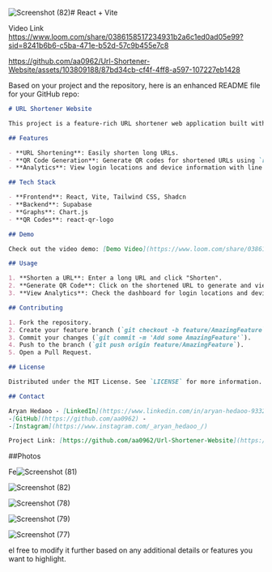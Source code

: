 ![Screenshot (82)](https://github.com/aa0962/Url-Shortener-Website/assets/103809188/af9187f5-a195-4474-ab8a-f71c4df82a2e)# React + Vite

Video Link
https://www.loom.com/share/0386158517234931b2a6c1ed0ad05e99?sid=8241b6b6-c5ba-471e-b52d-57c9b455e7c8





https://github.com/aa0962/Url-Shortener-Website/assets/103809188/87bd34cb-cf4f-4ff8-a597-107227eb1428



Based on your project and the repository, here is an enhanced README file for your GitHub repo:

```markdown
# URL Shortener Website

This project is a feature-rich URL shortener web application built with Supabase, Shadcn, and react-qr-logo. It provides a seamless experience for shortening URLs, generating QR codes, and visualizing login locations and device information through graphs.

## Features

- **URL Shortening**: Easily shorten long URLs.
- **QR Code Generation**: Generate QR codes for shortened URLs using `react-qr-logo`.
- **Analytics**: View login locations and device information with line and pie charts.

## Tech Stack

- **Frontend**: React, Vite, Tailwind CSS, Shadcn
- **Backend**: Supabase
- **Graphs**: Chart.js
- **QR Codes**: react-qr-logo

## Demo

Check out the video demo: [Demo Video](https://www.loom.com/share/0386158517234931b2a6c1ed0ad05e99?sid=8241b6b6-c5ba-471e-b52d-57c9b455e7c8)

## Usage

1. **Shorten a URL**: Enter a long URL and click "Shorten".
2. **Generate QR Code**: Click on the shortened URL to generate and view the QR code.
3. **View Analytics**: Check the dashboard for login locations and device information graphs.

## Contributing

1. Fork the repository.
2. Create your feature branch (`git checkout -b feature/AmazingFeature`).
3. Commit your changes (`git commit -m 'Add some AmazingFeature'`).
4. Push to the branch (`git push origin feature/AmazingFeature`).
5. Open a Pull Request.

## License

Distributed under the MIT License. See `LICENSE` for more information.

## Contact

Aryan Hedaoo - [LinkedIn](https://www.linkedin.com/in/aryan-hedaoo-93325b22b) -
-[GitHub](https://github.com/aa0962) -
-[Instagram](https://www.instagram.com/_aryan_hedaoo_/)

Project Link: [https://github.com/aa0962/Url-Shortener-Website](https://github.com/aa0962/Url-Shortener-Website)
```

##Photos




Fe![Screenshot (81)](https://github.com/aa0962/Url-Shortener-Website/assets/103809188/bd6a0762-80da-4786-ae18-191a8ef586b5)



![Screenshot (82)](https://github.com/aa0962/Url-Shortener-Website/assets/103809188/02c3eb28-0e2e-47ab-aa2e-f38c4a32a390)


![Screenshot (78)](https://github.com/aa0962/Url-Shortener-Website/assets/103809188/9f93a93e-0fb4-4831-9ca9-25224f28584b)




![Screenshot (79)](https://github.com/aa0962/Url-Shortener-Website/assets/103809188/79d9bdaf-eec0-4124-8c07-540ad5926354)


![Screenshot (77)](https://github.com/aa0962/Url-Shortener-Website/assets/103809188/68f84204-8543-4f37-a43f-785492aaa506)





el free to modify it further based on any additional details or features you want to highlight.

